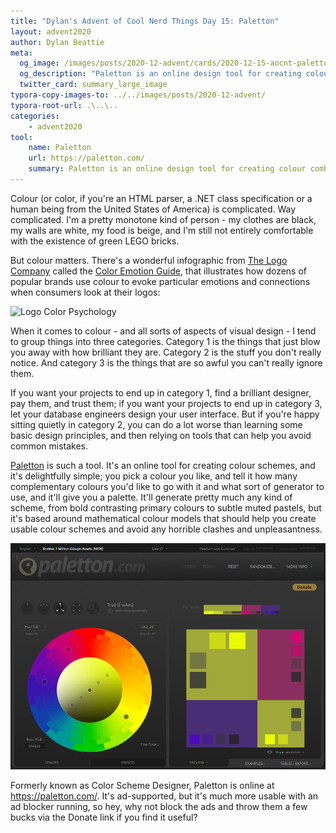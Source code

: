 ```yaml
---
title: "Dylan's Advent of Cool Nerd Things Day 15: Paletton"
layout: advent2020
author: Dylan Beattie
meta:
  og_image: /images/posts/2020-12-advent/cards/2020-12-15-aocnt-paletton.png
  og_description: "Paletton is an online design tool for creating colour combinations that work together well."
  twitter_card: summary_large_image
typora-copy-images-to: ../../images/posts/2020-12-advent/
typora-root-url: .\..\..
categories:
    - advent2020
tool:
    name: Paletton
    url: https://paletton.com/
    summary: Paletton is an online design tool for creating colour combinations that work together well.
---
```


Colour (or color, if you're an HTML parser, a .NET class specification or a human being from the United States of America) is complicated. Way complicated. I'm a pretty monotone kind of person - my clothes are black, my walls are white, my food is beige, and I'm still not entirely comfortable with the existence of green LEGO bricks.

But colour matters. There's a wonderful infographic from [The Logo Company](https://thelogocompany.net/) called the [Color Emotion Guide](https://thelogocompany.net/blog/infographics/psychology-color-logo-design/), that illustrates how dozens of popular brands use colour to evoke particular emotions and connections when consumers look at their logos:

![Logo Color Psychology](https://thelogocompany.net/wp-content/uploads/2013/01/Color_Emotion_Guide221.png)

When it comes to colour - and all sorts of aspects of visual design - I tend to group things into three categories. Category 1 is the things that just blow you away with how brilliant they are. Category 2 is the stuff you don't really notice. And category 3 is the things that are so awful you can't really ignore them. 

If you want your projects to end up in category 1, find a brilliant designer, pay them, and trust them; if you want your projects to end up in category 3, let your database engineers design your user interface. But if you're happy sitting quietly in category 2, you can do a lot worse than learning some basic design principles, and then relying on tools that can help you avoid common mistakes.

[Paletton](https://paletton.com/) is such a tool. It's an online tool for creating colour schemes, and it's delightfully simple; you pick a colour you like, and tell it how many complementary colours you'd like to go with it and what sort of generator to use, and it'll give you a palette. It'll generate pretty much any kind of scheme, from bold contrasting primary colours to subtle muted pastels, but it's based around mathematical colour models that should help you create usable colour schemes and avoid any horrible clashes and unpleasantness.

![image-20201213010534428](/images/posts/2020-12-advent/image-20201213010534428.png)

Formerly known as Color Scheme Designer, Paletton is online at https://paletton.com/. It's ad-supported, but it's much more usable with an ad blocker running, so hey, why not block the ads and throw them a few bucks via the Donate link if you find it useful? 



